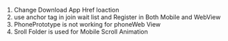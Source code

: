 1) Change Download App Href loaction
2) use anchor tag in join wait list and Register in Both Mobile and WebView
3) PhonePrototype is not working for phoneWeb View
4) Sroll Folder is used for Mobile Scroll Animation